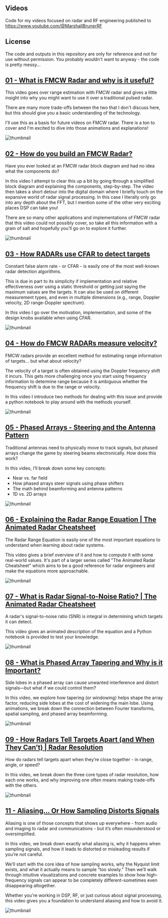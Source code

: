 ## Videos
Code for my videos focused on radar and RF engineering published to https://www.youtube.com/@MarshallBrunerRF

## License
The code and outputs in this repository are only for reference and not for use without permission. You probably wouldn't want to anyway - the code is pretty messy...

## [01 - What is FMCW Radar and why is it useful?](https://youtu.be/xUGWHGjCtII)

This video goes over range estimation with FMCW radar and gives a little insight into why you might want to use it over a traditional pulsed radar. 

There are many more trade-offs between the two that I don't discuss here, but this should give you a basic understanding of the technology. 

I'll use this as a basis for future videos on FMCW radar. There is a ton to cover and I'm excited to dive into those animations and explanations! 

![thumbnail](./01_fmcw/media/images/fmcw/thumbnails/comparison.png)

## [02 - How do you build an FMCW Radar?](https://youtu.be/MlcydOwmRIY)

Have you ever looked at an FMCW radar block diagram and had no idea what the components do? 

In this video I attempt to clear this up a bit by going through a simplified block diagram and explaining the components, step-by-step. The video then takes a short detour into the digital domain where I briefly touch on the expansive world of radar signal processing. In this case I literally only go into any depth about the FFT, but I mention some of the other very exciting places DSP can take you! 

There are so many other applications and implementations of FMCW radar that this video could not possibly cover, so take all this information with a grain of salt and hopefully you'll go on to explore it further. 

![thumbnail](./02_fmcw_implementation/media/images/fmcw_implementation/Thumbnail_Option_1.png)

## [03 - How RADARs use CFAR to detect targets](https://youtu.be/BEg29UuZk6c)

Constant false alarm rate - or CFAR - is easily one of the most well-known radar detection algorithms. 

This is due in part to its simplicity if implementation and relative effectiveness over using a static threshold or getting just saying the maximum values are the targets. It can also be used on different measurement types, and even in multiple dimensions (e.g., range, Doppler velocity, 2D range-Doppler spectrum).

In this video I go over the motivation, implementation, and some of the design knobs available when using CFAR.

![thumbnail](./03_cfar/media/images/cfar/thumbnails/Thumbnail_1.png)

## [04 - How do FMCW RADARs measure velocity?](https://youtu.be/G_tmNtP0gw8)

FMCW radars provide an excellent method for estimating range information of targets... but what about velocity? 

The velocity of a target is often obtained using the Doppler frequency shift it incurs. This gets more challenging once you start using frequency information to determine range because it is ambiguous whether the frequency shift is due to the range or velocity. 

In this video I introduce two methods for dealing with this issue and provide a python notebook to play around with the methods yourself.

![thumbnail](./04_fmcw_doppler/media/images/fmcw_doppler/thumbnails/Thumbnail_2.png)

## [05 - Phased Arrays - Steering and the Antenna Pattern](https://tinyurl.com/phased-array-part1-vid)

Traditional antennas need to physically move to track signals, but phased arrays change the game by steering beams electronically. How does this work? 

In this video, I’ll break down some key concepts:
- Near vs. far field
- How phased arrays steer signals using phase shifters
- The math behind beamforming and antenna patterns  
- 1D vs. 2D arrays 

![thumbnail](./05_phased_array/media/images/phased_array/thumbnails/Thumbnail1.png)

## [06 - Explaining the Radar Range Equation | The Animated Radar Cheatsheet](https://youtu.be/UKbQcEZIKgc)

The Radar Range Equation is easily one of the most important equations to understand when learning about radar systems.

This video gives a brief overview of it and how to compute it with some real-world values. It's part of a larger series called "The Animated Radar Cheatsheet" which aims to be a good reference for radar engineers and make the equations more approachable.


![thumbnail](./06_radar_range_equation/media/images/radar_equation/thumbnails/Thumbnail_1.png)

## [07 - What is Radar Signal-to-Noise Ratio? | The Animated Radar Cheatsheet](https://youtu.be/e0M7FiU0NeI)

A radar's signal-to-noise ratio (SNR) is integral in determining which targets it can detect. 

This video gives an animated description of the equation and a Python notebook is provided to test your knowledge.

![thumbnail](./07_snr_equation/media/images/snr/Thumbnail2_ManimCE_v0.18.1.png)

## [08 - What is Phased Array Tapering and Why is it Important?](https://youtu.be/Gc4y4B27PDM)

Side lobes in a phased array can cause unwanted interference and distort signals—but what if we could control them? 

In this video, we explore how tapering (or windowing) helps shape the array factor, reducing side lobes at the cost of widening the main lobe. Using animations, we break down the connection between Fourier transforms, spatial sampling, and phased array beamforming.

![thumbnail](./08_beamforming/media/images/beamforming/Thumbnail_ManimCE_v0.18.1.png)

## [09 - How Radars Tell Targets Apart (and When They Can’t) | Radar Resolution](https://youtu.be/MmpPfQ8WoWk)

How do radars tell targets apart when they’re close together - in range, angle, or speed? 

In this video, we break down the three core types of radar resolution, how each one works, and why improving one often means making trade-offs with the others.

![thumbnail](./09_resolution/static/Resolution%20Thumbnail.png)

## [11 - Aliasing... Or How Sampling Distorts Signals](https://youtu.be/eBHbCZo9QrM)

Aliasing is one of those concepts that shows up everywhere - from audio and imaging to radar and communications - but it’s often misunderstood or oversimplified. 

In this video, we break down exactly what aliasing is, why it happens when sampling signals, and how it leads to distorted or misleading results if you’re not careful.

We’ll start with the core idea of how sampling works, why the Nyquist limit exists, and what it actually means to sample “too slowly.” Then we’ll walk through intuitive visualizations and concrete examples to show how high-frequency signals can appear to be completely different-sometimes even disappearing altogether. 

Whether you're working in DSP, RF, or just curious about signal processing, this video gives you a foundation to understand aliasing and how to avoid it.

![thumbnail](./11_aliasing/static/Aliasing%20Thumbnail.png)